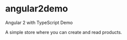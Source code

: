 # angular2demo
Angular 2 with TypeScript Demo

A simple store where you can create and read products.
